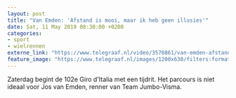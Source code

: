 ```yaml
---
layout: post
title: "Van Emden: 'Afstand is mooi, maar ik heb geen illusies'"
date: Sat, 11 May 2019 08:30:00 +0200
categories: 
- sport 
- wielrennen 
externe_link: "https://www.telegraaf.nl/video/3570861/van-emden-afstand-is-mooi-maar-ik-heb-geen-illusies"
feature_image: "https://www.telegraaf.nl/images/1200x630/filters:format(jpeg):quality(80)/cdn-kiosk-api.telegraaf.nl/c28e2166-7364-11e9-ad86-0218eaf05005.JPG"
---
```


<p class="intro">Zaterdag begint de 102e Giro d'Italia met een tijdrit. Het parcours is niet ideaal voor Jos van Emden, renner van Team Jumbo-Visma.</p>
